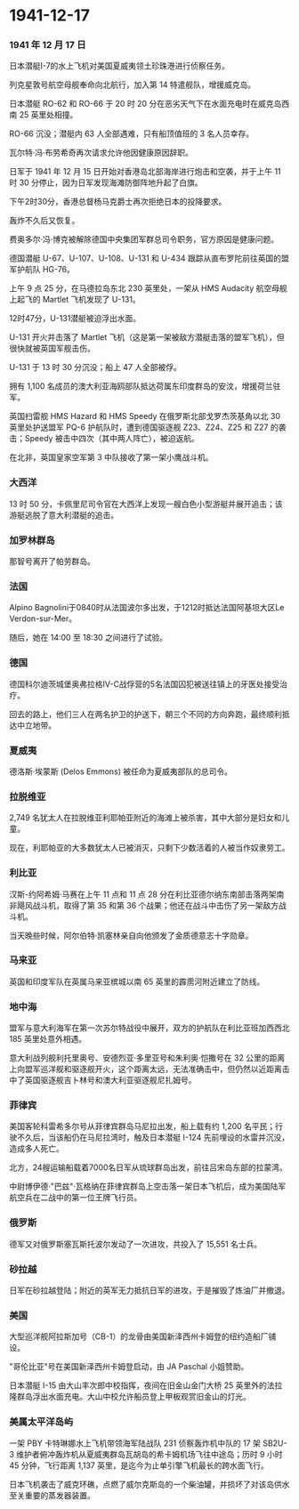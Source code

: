 # 1941-12-17

### 1941 年 12 月 17 日

日本潜艇I-7的水上飞机对美国夏威夷领土珍珠港进行侦察任务。

列克星敦号航空母舰奉命向北航行，加入第 14 特遣舰队，增援威克岛。

日本潜艇 RO-62 和 RO-66 于 20 时 20
分在恶劣天气下在水面充电时在威克岛西南 25 英里处相撞。

RO-66 沉没；潜艇内 63 人全部遇难，只有船顶值班的 3 名人员幸存。

瓦尔特·冯·布劳希奇再次请求允许他因健康原因辞职。

日军于 1941 年 12 月 15 日开始对香港岛北部海岸进行炮击和空袭，并于上午
11 时 30 分停止，因为日军发现海滩防御阵地升起了白旗。

下午2时30分，香港总督杨马克爵士再次拒绝日本的投降要求。

轰炸不久后又恢复。

费奥多尔·冯·博克被解除德国中央集团军群总司令职务，官方原因是健康问题。

德国潜艇 U-67、U-107、U-108、U-131 和 U-434
跟踪从直布罗陀前往英国的盟军护航队 HG-76。

上午 9 点 25 分，在马德拉岛东北 230 英里处，一架从 HMS Audacity
航空母舰上起飞的 Martlet 飞机发现了 U-131。

12时47分，U-131潜艇被迫浮出水面。

U-131 开火并击落了 Martlet
飞机（这是第一架被敌方潜艇击落的盟军飞机），但很快就被英国军舰击伤。

U-131 于 13 时 30 分沉没；船上 47 人全部被俘。

拥有 1,100
名成员的澳大利亚海鸥部队抵达荷属东印度群岛的安汶，增援荷兰驻军。

英国扫雷舰 HMS Hazard 和 HMS Speedy 在俄罗斯北部戈罗杰茨基角以北 30
英里处护送盟军 PQ-6 护航队时，遭到德国驱逐舰 Z23、Z24、Z25 和 Z27
的袭击；Speedy 被击中四次（其中两人阵亡），被迫返航。

在北非，英国皇家空军第 3 中队接收了第一架小鹰战斗机。

### 大西洋

13 时 50
分，卡佩里尼司令官在大西洋上发现一艘白色小型游艇并展开追击；该游艇逃脱了意大利潜艇的追击。

### 加罗林群岛

那智号离开了帕劳群岛。

### 法国

Alpino Bagnolini于0840时从法国波尔多出发，于1212时抵达法国阿基坦大区Le
Verdon-sur-Mer。

随后，她在 14:00 至 18:30 之间进行了试验。

### 德国

德国科尔迪茨城堡奥弗拉格IV-C战俘营的5名法国囚犯被送往镇上的牙医处接受治疗。

回去的路上，他们三人在两名护卫的护送下，朝三个不同的方向奔跑，最终顺利抵达中立地带。

### 夏威夷

德洛斯·埃蒙斯 (Delos Emmons) 被任命为夏威夷部队的总司令。

### 拉脱维亚

2,749
名犹太人在拉脱维亚利耶帕亚附近的海滩上被杀害，其中大部分是妇女和儿童。

现在，利耶帕亚的大多数犹太人已被消灭，只剩下少数活着的人被当作奴隶劳工。

### 利比亚

汉斯-约阿希姆·马赛在上午 11 点和 11 点 28
分在利比亚德尔纳东南部击落两架南非飓风战斗机，取得了第 35 和第 36
个战果；他还在战斗中击伤了另一架敌方战斗机。

当天晚些时候，阿尔伯特·凯塞林亲自向他颁发了金质德意志十字勋章。

### 马来亚

英国和印度军队在英属马来亚槟城以南 65 英里的霹雳河附近建立了防线。

### 地中海

盟军与意大利海军在第一次苏尔特战役中展开，双方的护航队在利比亚班加西西北
185 英里处意外相遇。

意大利战列舰利托里奥号、安德烈亚·多里亚号和朱利奥·恺撒号在 32
公里的距离上向盟军巡洋舰和驱逐舰开火，这个距离太远，无法准确击中，但仍然以近距离击中了英国驱逐舰吉卜林号和澳大利亚驱逐舰尼扎姆号。

### 菲律宾

美国客轮科雷希多尔号从菲律宾群岛马尼拉出发，船上载有约 1,200
名平民；行驶不久后，当该船仍在马尼拉湾时，触及日本潜艇 I-124
先前埋设的水雷并沉没，造成多人死亡。

北方，24艘运输船载着7000名日军从琉球群岛出发，前往吕宋岛东部的拉蒙湾。

中尉博伊德·"巴兹"·瓦格纳在菲律宾群岛上空击落一架日本飞机后，成为美国陆军航空兵在二战中的第一位王牌飞行员。

### 俄罗斯

德军又对俄罗斯塞瓦斯托波尔发动了一次进攻，共投入了 15,551 名士兵。

### 砂拉越

日军在砂拉越登陆；附近的英军无力抵抗日军的进攻，于是摧毁了炼油厂并撤退。

### 美国

大型巡洋舰阿拉斯加号（CB-1）的龙骨由美国新泽西州卡姆登的纽约造船厂铺设。

"哥伦比亚"号在美国新泽西州卡姆登启动，由 JA Paschal 小姐赞助。

日本潜艇 I-15 由大山丰次郎中校指挥，夜间在旧金山金门大桥 25
英里外的法拉隆群岛浮出水面充电。大山中校允许船员登上甲板观赏旧金山的灯光。

### 美属太平洋岛屿

一架 PBY 卡特琳娜水上飞机带领海军陆战队 231 侦察轰炸机中队的 17 架
SB2U-3 维护者俯冲轰炸机从夏威夷群岛瓦胡岛的希卡姆机场飞往中途岛；历时 9
小时 45 分钟，飞行距离 1,137
英里，是迄今为止单引擎飞机最长的跨水面飞行。

日本飞机袭击了威克环礁，点燃了威尔克斯岛的一个柴油罐，并损坏了对该岛供水至关重要的蒸发器装置。